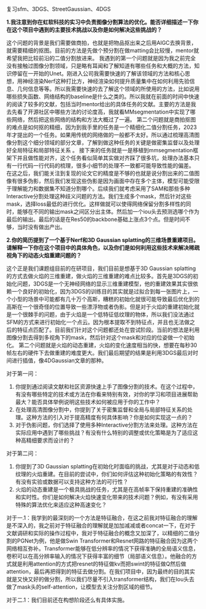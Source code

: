 复习sfm、3DGS、StreetGaussian、4DGS

**1.我注意到你在虹软科技的实习中负责图像分割算法的优化。能否详细描述一下你在这个项目中遇到的主要技术挑战以及你是如何解决这些挑战的？**

这个问题的背景是我们需要做商拍，也就是把物品抠出来之后用AIGC去换背景，就需要精细的抠图。目前的方法是先做个预分割在做matting会比较慢，mentor就希望我把比较前沿的二值分割放进来。
我遇到的第一个问题就是因为我之前完全没有接触过图像分割领域，只是略有耳闻和了解知道有哪些任务和大概的方法，知识停留在一开始的Unet。刚进入公司我需要快速的了解该领域的方法和核心思想，用神经渲染Nerf这种打比方，神经渲染如何提升质量集中在如何利用先验信息、几何信息等等。所以我需要快速的去了解这个领域的所使用的方法，比如说用哪些损失函数、网络结构的baseline是什么之类的。所以我就在前面的时间中快速的阅读了较多的文献，包括当时mentor给出的具体任务的文献。主要的方法是我去先看了开源社区中哪些方法的讨论度高，我就看MMsegmentation中实现了哪些网络，然后把这些网络的结构和方法大概过了一遍。
第二个问题就是商拍抠图的难点是如何抠的精细，因为到我手里的任务是一个精细化二值分割任务，2023年才提出的一个任务。如果用传统的网络做的一般都不太好。所以通过梳理高清图像分割这个细分领域的部分文章，了解到做这种任务的关键是做密集监督以及处理好全局特征和局部特征关系 。
接下来的任务就是一是移植到mmsegmentation框架下并且做性能对齐，这个任务看似简单其实做对齐踩了很多坑，处理办法基本只有一行代码一行代码的梳理，很多小细节的处理不一致都可能导致性能的偏差。
在这之后，我们能关注到复现的论文它的精度是不够的也就是说分割出来的二值图像有很多伪影，然后我们发现这些伪影是因为画面中存在多个主体，模型可能受限于理解能力和数据集不知道分割哪个。后续我们就考虑采用了SAM和那些多种Interactive分割处理这种歧义问题的方法。我们生成多个mask，然后针对这些mask，选择loss最低的进行优化。这样做就可以使得网络保留分割多样性的同时，能够在不同的输出mask之间区分出主体。然后加一个iou头去预测选哪个作为最后的输出。最后的话是在Res50的backbone基础上涨点3个点。但是时间不够，当时没有做出产出。

**2.你的简历提到了一个基于Nerf和3D Gaussian splatting的三维场景重建项目。请解释一下你在这个项目中的具体角色，以及你们是如何利用这些技术来解决稀疏视角下的动态火焰重建问题的？**

这个正是我们课题组目前的在研项目，我们目前是想基于3D Gaussian splatting 的方式去做火焰的三维重建，做火焰的三维重建的难点比较多。首先是3DGS的初始化问题，3DGS是一个无神经网络的显示三维重建模型，他的重建效果其实很依赖一个良好的初始化，因为3DGS的训练目的其实就是过拟合到每一张图片上，一个小型的场景中可能都有几十万个高斯，糟糕的初始化就很可能导致最后优化到的高斯在一个很奇怪的位置导致一些漂浮物或者伪影。但是对于火焰的重建初始化就是一个很棘手的问题，由于火焰是一个低特征低纹理的物体，所以我们没法通过SFM的方式来进行初始化一个点云。因为根本提取不到特征点，并且也无法做之后的特征点匹配了。目前我们针对这个问题都还处在尝试阶段。当前的想法是利用图像分割去得到多视角下的mask，然后针对这个mask和对应的位姿做一个初始化。
第二个问题就是火焰的动态重建，火焰的变化速度相当的快，想要在每秒30帧左右的硬件下去做重建的难度更大。我们最后期望的结果是利用3DGS最后对时间进行插值，像4DGaussian文章的那种。


对于第一问：

1. 你提到通过阅读文献和社区资源快速上手了图像分割的技术。在这个过程中，有没有哪些特定的技术或方法在你看来特别有效，对你的学习和项目进展帮助最大？能否具体举例说明这些技术如何被应用于你的工作中？
2. 在处理高清图像分割中，你提到了关于密集监督和全局与局部特征关系的处理。这种方法的引入对于提高精度有何具体影响？你是如何实现这一点的？
3. 对于伪影问题，你们选择了使用多种Interactive分割方法来处理。这种方法在实际应用中遇到了哪些挑战？有没有什么特别的调整或优化策略是为了适应这种高精细要求而设计的？

对于第二问：

1. 你提到了3D Gaussian splatting在初始化时面临的挑战，尤其是对于动态和低纹理的火焰重建。在目前的尝试中，你们如何评估这种初始化策略的有效性？有没有实验或数据可以支持这种方法的可行性？
2. 火焰的动态重建是一个极具挑战的任务，尤其是在高帧率下保持重建的准确性和实时性。你们是如何解决火焰快速变化带来的技术问题？例如，有没有采用特殊的算法优化来适应这种高速变化？

对于一.1：我学到的最深刻的一个方法是特征融合，在这之前我对特征融合的理解是不深入的，我之前对于特征融合的理解就是加加减减或者concat一下，在对于文献调研和实际的操作过程中，我对于特征融合的概念又加深了，以精细的二值分割的PGNet为例，他是做Swin Transformer和Resnet网路的特征融合因为这两个网络相互弥补。Transformer能够在低分辨率的情况下获得准确的全局语义信息，卷积可以在高分辨率输入的情况下获得丰富的细节（局部语义信息）。他融合的方式就是利用attention的方式把resnet的特征做kv而把swint的特征做Q然后做attention，最后再把得到的特征去做分割。在我们项目中，因为最终的目的其实就是又快又好的做分割，所以我们尽量不引入transformer结构，我们在Iou头去做了mask头的self-attention，让模型去关注分割区域的细节。

对于二.1：我们目前还在构想阶段还么有具体实施。
